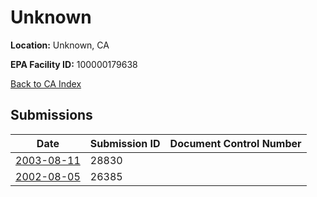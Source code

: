 # Unknown

**Location:** Unknown, CA

**EPA Facility ID:** 100000179638

[Back to CA Index](../../index.md)

## Submissions

| Date | Submission ID | Document Control Number |
|------|--------------|-------------------------|
| [2003-08-11](submissions/28830.md) | 28830 |  |
| [2002-08-05](submissions/26385.md) | 26385 |  |
